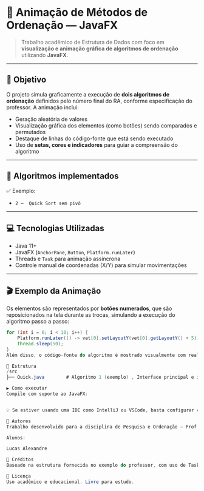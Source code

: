 # 🧩 Animação de Métodos de Ordenação — JavaFX

> Trabalho acadêmico de Estrutura de Dados com foco em **visualização e animação gráfica de algoritmos de ordenação** utilizando **JavaFX**.

---

## 🎯 Objetivo

O projeto simula graficamente a execução de **dois algoritmos de ordenação** definidos pelo número final do RA, conforme especificação do professor. A animação inclui:

- Geração aleatória de valores
- Visualização gráfica dos elementos (como botões) sendo comparados e permutados
- Destaque de linhas do código-fonte que está sendo executado
- Uso de **setas, cores e indicadores** para guiar a compreensão do algoritmo

---

## 🧪 Algoritmos implementados

✅ Exemplo:

- `2 –  Quick Sort sem pivô`  

---

## 💻 Tecnologias Utilizadas

- Java 11+
- JavaFX (`AnchorPane`, `Button`, `Platform.runLater`)
- Threads e `Task` para animação assíncrona
- Controle manual de coordenadas (X/Y) para simular movimentações

---

## 🎬 Exemplo da Animação

Os elementos são representados por **botões numerados**, que são reposicionados na tela durante as trocas, simulando a execução do algoritmo passo a passo:

```java
for (int i = 0; i < 10; i++) {
    Platform.runLater(() -> vet[0].setLayoutY(vet[0].getLayoutY() + 5));
    Thread.sleep(50);
}
Além disso, o código-fonte do algoritmo é mostrado visualmente com realce da linha ativa durante a execução.

📁 Estrutura
/src
├── Quick.java        # Algoritmo 1 (exemplo) , Interface principal e inicialização JavaFX

▶️ Como executar
Compile com suporte ao JavaFX:


💡 Se estiver usando uma IDE como IntelliJ ou VSCode, basta configurar o SDK JavaFX no projeto.

🤝 Autores
Trabalho desenvolvido para a disciplina de Pesquisa e Ordenação – Prof. Francisco Assis da Silva

Alunos:

Lucas Alexandre

🧠 Créditos
Baseado na estrutura fornecida no exemplo do professor, com uso de Task<Void> e Platform.runLater() para animações sincronizadas.

📎 Licença
Uso acadêmico e educacional. Livre para estudo.
